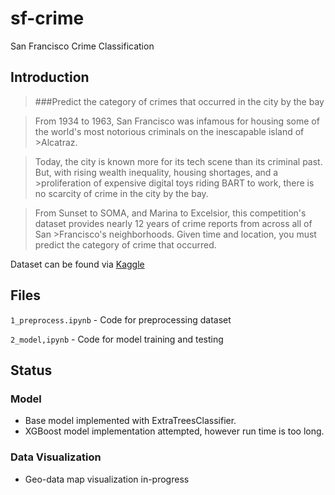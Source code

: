 # sf-crime
San Francisco Crime Classification

## Introduction
> ###Predict the category of crimes that occurred in the city by the bay

>From 1934 to 1963, San Francisco was infamous for housing some of the world's most notorious criminals on the inescapable island of >Alcatraz.

>Today, the city is known more for its tech scene than its criminal past. But, with rising wealth inequality, housing shortages, and a >proliferation of expensive digital toys riding BART to work, there is no scarcity of crime in the city by the bay.

>From Sunset to SOMA, and Marina to Excelsior, this competition's dataset provides nearly 12 years of crime reports from across all of San >Francisco's neighborhoods. Given time and location, you must predict the category of crime that occurred.

Dataset can be found via [Kaggle](https://www.kaggle.com/c/sf-crime/data)

## Files
`1_preprocess.ipynb` - Code for preprocessing dataset

`2_model,ipynb` - Code for model training and testing

## Status
### Model
* Base model implemented with ExtraTreesClassifier. 
* XGBoost model implementation attempted, however run time is too long.

### Data Visualization
* Geo-data map visualization in-progress
